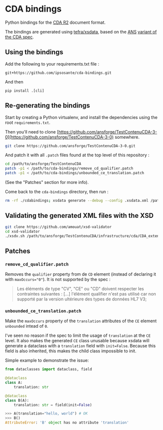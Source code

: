 # CDA bindings

Python bindings for the [CDA R2](https://www.hl7.org/implement/standards/product_brief.cfm?product_id=515) document format.

The bindings are generated using [tefra/xsdata](https://github.com/tefra/xsdata), based on the [ANS](https://esante.gouv.fr/) [variant of the CDA spec](https://github.com/ansforge/TestContenuCDA/tree/main/infrastructure/cda).

## Using the bindings

Add the following to your requirements.txt file :

```
git+https://github.com/ipsosante/cda-bindings.git
```

And then

```
pip install .[cli]
```

## Re-generating the bindings

Start by creating a Python virtualenv, and install the dependencies using the root `requirements.txt`.

Then you'll need to clone [https://github.com/ansforge/TestContenuCDA-3-0](https://github.com/ansforge/TestContenuCDA-3-0) somewhere.

```sh
git clone https://github.com/ansforge/TestContenuCDA-3-0.git
```

And patch it with all `.patch` files found at the top level of this repository :

```sh
cd /path/to/ansforge/TestContenuCDA
patch -p1 < /path/to/cda-bindings/remove_cd_qualifier.patch
patch -p1 < /path/to/cda-bindings/unbounded_ce_translation.patch
```

(See the "Patches" section for more info).

Come back to the `cda-bindings` directory, then run :

```sh
rm -rf ./cdabindings; xsdata generate --debug --config .xsdata.xml /path/to/ansforge/TestContenuCDA-3-0/infrastructure/cda/CDA_extended.xsd
```

## Validating the generated XML files with the XSD

```sh
git clone https://github.com/amouat/xsd-validator
cd xsd-validator
./xsdv.sh /path/to/ansforge/TestContenuCDA/infrastructure/cda/CDA_extended.xsd /path/to/generated/vsm_doc.xml
```

## Patches

### `remove_cd_qualifier.patch`

Removes the `qualifier` property from de `CD` element (instead of declaring it with `maxOccurs="0"`). It is not supported by the spec :

> Les éléments de type "CV", "CE" ou "CD" doivent respecter les contraintes suivantes :
> [...]
> l'élément qualifier n'est pas utilisé car non supporté par la version ultérieure des types de données HL7 V3;

### `unbounded_ce_translation.patch`

Make the `maxOccurs` property of the `translation` attributes of the `CE` element `unbounded` intead of `0`.

I've seen no reason if the spec to limit the usage of `translation` at the `CE` level. It also makes the generated `CE` class unusable because xsdata will generate a dataclass with a `translation` field with `init=False`. Because this field is also inherited, this makes the child class impossible to init.

Simple example to demonstrate the issue:

```py
from dataclasses import dataclass, field

@dataclass
class A:
    translation: str

@dataclass
class B(A):
    translation: str = field(init=False)

>>> A(translation="hello, world") # OK
>>> B()
AttributeError: 'B' object has no attribute 'translation'
```